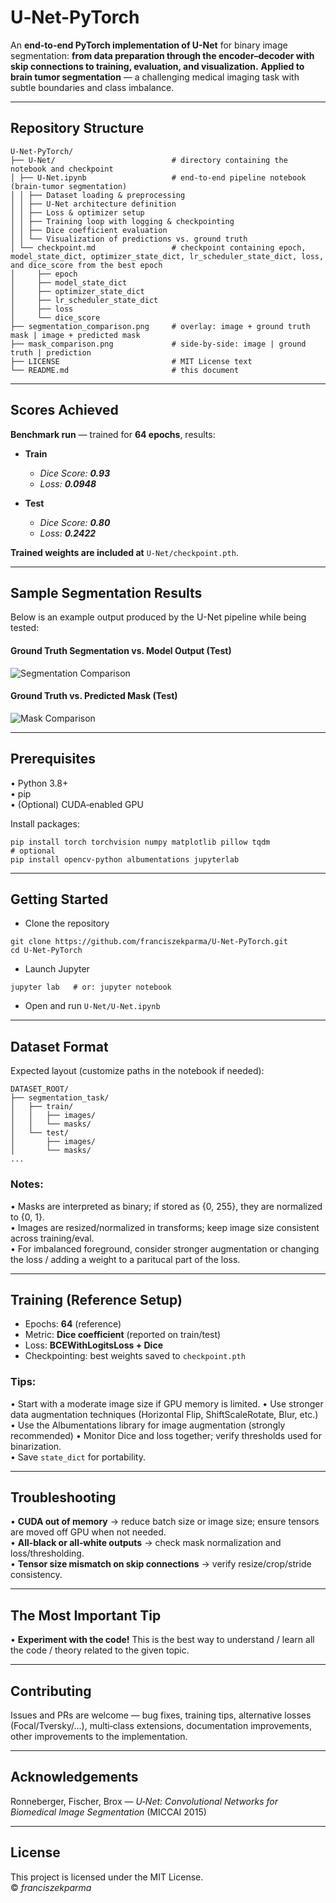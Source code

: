 # U‑Net-PyTorch

An **end-to-end PyTorch implementation of U-Net** for binary image segmentation: **from data preparation through the encoder–decoder with skip connections to training, evaluation, and visualization.** **Applied to brain tumor segmentation** — a challenging medical imaging task with subtle boundaries and class imbalance.


---

## Repository Structure

```
U‑Net‑PyTorch/
├── U‑Net/                          # directory containing the notebook and checkpoint
│ ├── U‑Net.ipynb                   # end-to-end pipeline notebook (brain-tumor segmentation)
│ │ ├── Dataset loading & preprocessing
│ │ ├── U‑Net architecture definition
│ │ ├── Loss & optimizer setup
│ │ ├── Training loop with logging & checkpointing
│ │ ├── Dice coefficient evaluation
│ │ └── Visualization of predictions vs. ground truth
│ └── checkpoint.md                 # checkpoint containing epoch, model_state_dict, optimizer_state_dict, lr_scheduler_state_dict, loss, and dice_score from the best epoch
│     ├── epoch                      
│     ├── model_state_dict         
│     ├── optimizer_state_dict      
│     ├── lr_scheduler_state_dict  
│     ├── loss                      
│     └── dice_score                
├── segmentation_comparison.png     # overlay: image + ground truth mask | image + predicted mask
├── mask_comparison.png             # side‑by‑side: image | ground truth | prediction
├── LICENSE                         # MIT License text
└── README.md                       # this document
```

---
## Scores Achieved  

**Benchmark run** — trained for **64 epochs**, results:  

- **Train**  
  - *Dice Score: **0.93***
  - *Loss: **0.0948***

- **Test**  
  - *Dice Score: **0.80***
  - *Loss: **0.2422***

**Trained weights are included at** `U‑Net/checkpoint.pth`.

---
## Sample Segmentation Results

Below is an example output produced by the U-Net pipeline while being tested:



#### Ground Truth Segmentation vs. Model Output (Test)  

![Segmentation Comparison](https://github.com/franciszekparma/U-Net-PyTorch/blob/162be42e858d2cc66024425f5293f52a38bbb23e/segmentation_comparison.png)



#### Ground Truth vs. Predicted Mask (Test) 

![Mask Comparison](https://github.com/franciszekparma/U-Net-PyTorch/blob/aa32f4b3cc8450f17b6bf56eaa12b6467fce363c/mask_comparison.png)


---

## Prerequisites

• Python 3.8+  
• pip  
• (Optional) CUDA‑enabled GPU  

Install packages:

```
pip install torch torchvision numpy matplotlib pillow tqdm
# optional
pip install opencv-python albumentations jupyterlab
```

---

## Getting Started

* Clone the repository  

```
git clone https://github.com/franciszekparma/U-Net-PyTorch.git
cd U-Net-PyTorch
```

* Launch Jupyter  

```
jupyter lab   # or: jupyter notebook
```

* Open and run `U‑Net/U‑Net.ipynb`

---

## Dataset Format

Expected layout (customize paths in the notebook if needed):

```
DATASET_ROOT/
├── segmentation_task/
│   ├── train/
│   │   ├── images/
│   │   └── masks/
│   └── test/
│       ├── images/
│       └── masks/
...
```

### **Notes:**
• Masks are interpreted as binary; if stored as {0, 255}, they are normalized to {0, 1}.  
• Images are resized/normalized in transforms; keep image size consistent across training/eval.  
• For imbalanced foreground, consider stronger augmentation or changing the loss / adding a weight to a paritucal part of the loss.  

---

## Training (Reference Setup)

* Epochs: **64** (reference)
* Metric: **Dice coefficient** (reported on train/test)
* Loss:   **BCEWithLogitsLoss + Dice**
* Checkpointing: best weights saved to `checkpoint.pth`  

### **Tips:**

• Start with a moderate image size if GPU memory is limited. 
• Use stronger data augmentation techniques (Horizontal Flip, ShiftScaleRotate, Blur, etc.)  
• Use the Albumentations library for image augmentation (strongly recommended)
• Monitor Dice and loss together; verify thresholds used for binarization.  
• Save `state_dict` for portability.    

---

## Troubleshooting

• **CUDA out of memory** → reduce batch size or image size; ensure tensors are moved off GPU when not needed.  
• **All‑black or all‑white outputs** → check mask normalization and loss/thresholding.  
• **Tensor size mismatch on skip connections** → verify resize/crop/stride consistency. 


---
## The Most Important Tip  
• **Experiment with the code!** This is the best way to understand / learn all the code / theory related to the given topic.  

---
## Contributing

Issues and PRs are welcome — bug fixes, training tips, alternative losses (Focal/Tversky/...), multi‑class extensions, documentation improvements, other improvements to the implementation.


---
## Acknowledgements

Ronneberger, Fischer, Brox — *U‑Net: Convolutional Networks for Biomedical Image Segmentation* (MICCAI 2015)

---

## License

This project is licensed under the MIT License.  
© *franciszekparma* 
